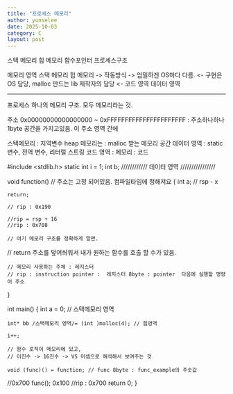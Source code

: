 ```yaml
---
title: "프로세스 메모리"
author: yunselee
date: 2025-10-03
category: C
layout: post
---
```


스택 메모리
힙 메모리
함수포인터
프로세스구조
 
메모리 영역
스택 메모리
힙 메모리 -> 작동방식 -> 엄밀하겐 OS마다 다름. <- 구현은 OS 담당, malloc 만드는 lib 제작자의 담당 <-
코드 영역
데이터 영역

------------------------------

프로세스 하나의 메모리 구조.
모두 메모리라는 것.


주소 0x00000000000000000 ~ 0xFFFFFFFFFFFFFFFFFFFFFF : 주소하나하나 1byte 공간을 가지고있음.
이 주소 영역 간에

스택메모리 : 지역변수
heap 메모리는 : malloc 받는 메모리 공간
데이터 영역 : static 변수, 전역 변수, 리터럴 스트링
코드 영역 : 메모리 : 코드



#include <stdlib.h>
static int i = 1;
int b;
//////////// 데이터 영역 ////////////////


void function() // 주소는 고정 되어있음. 컴파일타임에 정해져요
{
    int a; // rsp - x

    return;

    // rip : 0x190

    //rip = rsp + 16
    //rip : 0x708

    // 여기 메모리 구조를 정확하게 알면.
// return 주소를 덮어씌워서 내가 원하는 함수를 호출 할 수가 있음.


    // 메모리 사용하는 주체 : 레지스터
    // rip : instruction pointer :  레지스터 8byte : pointer  다음에 실행할 명령어 주소
}


int main()
{
    int a = 0; // 스택메모리 영역

    int* bb /스택메모리 영역/= (int )malloc(4); // 힙영역

    i++;

    // 함수 로직이 메모리에 있고, 
    // 이진수 -> 16진수 -> VS 어셈으로 해석해서 보여주는 것

    void (func)() = function; // func 8byte : func_example의 주솟값

//0x700    func(); 0x100
//rip : 0x700
    return 0;
}
